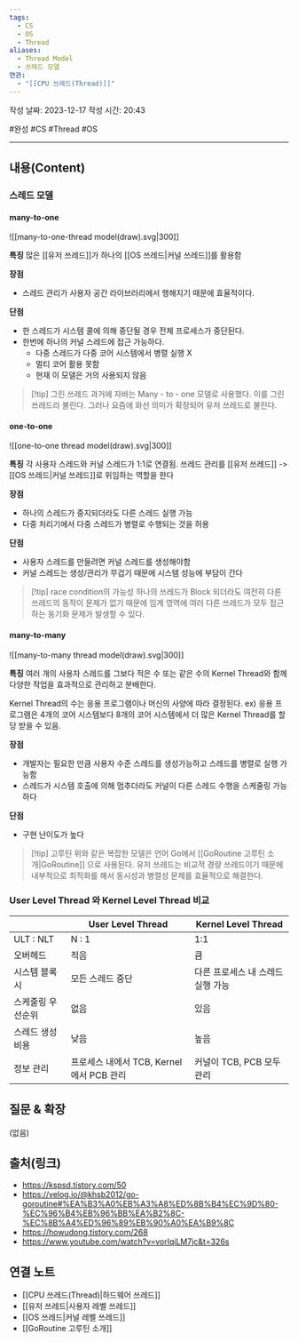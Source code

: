 ```yaml
---
tags:
  - CS
  - OS
  - Thread
aliases:
  - Thread Model
  - 쓰레드 모델
연관:
  - "[[CPU 쓰레드(Thread)]]"
---
```

작성 날짜: 2023-12-17
작성 시간: 20:43

#완성 #CS #Thread #OS 

----
## 내용(Content)
### 스레드 모델
#### many-to-one
![[many-to-one-thread model(draw).svg|300]]

**특징**
많은 [[유저 쓰레드]]가 하나의 [[OS 쓰레드|커널 쓰레드]]를 활용함

**장점**
- 스레드 관리가 사용자 공간 라이브러리에서 행해지기 때문에 효율적이다.

**단점**
- 한 스레드가 시스템 콜에 의해 중단될 경우 전체 프로세스가 중단된다.
- 한번에 하나의 커널 스레드에 접근 가능하다.
	- 다중 스레드가 다중 코어 시스템에서 병렬 실행 X
	- 멀티 코어 활용 못함
	- 현재 이 모델은 거의 사용되지 않음

>[!tip] 그린 쓰레드
>과거에 자바는 Many - to - one 모델로 사용했다. 이를 그린 쓰레드라 불린다. 그러나 요즘에 와선 의미가 확장되어 유저 쓰레드로 불린다.


#### one-to-one
![[one-to-one thread model(draw).svg|300]]

**특징**
각 사용자 스레드와 커널 스레드가 1:1로 연결됨. 쓰레드 관리를 [[유저 쓰레드]] -> [[OS 쓰레드|커널 쓰레드]]로 위임하는 역할을 한다

**장점**
- 하나의 스레드가 중지되더라도 다른 스레드 실행 가능
- 다중 처리기에서 다중 스레드가 병렬로 수행되는 것을 허용

**단점**
- 사용자 스레드를 만들려면 커널 스레드를 생성해야함
- 커널 스레드는 생성/관리가 무겁기 때문에 시스템 성능에 부담이 간다

>[!tip] race condition의 가능성
>하나의 쓰레드가 Block 되더라도 여전히 다른 쓰레드의 동작이 문제가 없기 때문에 임계 영역에 여러 다른 쓰레드가 모두 접근하는 동기화 문제가 발생할 수 있다.
#### many-to-many
![[many-to-many thread model(draw).svg|300]]

**특징**
여러 개의 사용자 스레드를 그보다 적은 수 또는 같은 수의 Kernel Thread와 함께 다양한 작업을 효과적으로 관리하고 분배한다. 

Kernel Thread의 수는 응용 프로그램이나 머신의 사양에 따라 결정된다.
ex) 응용 프로그램은 4개의 코어 시스템보다 8개의 코어 시스템에서 더 많은 Kernel Thread를 할당 받을 수 있음.

**장점**
- 개발자는 필요한 만큼 사용자 수준 스레드를 생성가능하고 스레드를 병렬로 실행 가능함
- 스레드가 시스템 호출에 의해 멈추더라도 커널이 다른 스레드 수행을 스케줄링 가능하다

**단점**
- 구현 난이도가 높다

>[!tip] 고루틴
>위와 같은 복잡한 모델은 언어 Go에서 [[GoRoutine 고루틴 소개|GoRoutine]] 으로 사용된다. 유저 쓰레드는 비교적 경량 쓰레드이기 때문에 내부적으로 최적화를 해서 동시성과 병렬성 문제를 효율적으로 해결한다. 

### User Level Thread 와 Kernel Level Thread 비교
|                   | User Level Thread                        | Kernel Level Thread               |
| ----------------- | ---------------------------------------- | --------------------------------- |
| ULT : NLT         | N : 1                                    | 1:1                               |
| 오버헤드          | 적음                                     | 큼                                |
| 시스템 블록시     | 모든 스레드 중단                         | 다른 프로세스 내 스레드 실행 가능 |
| 스케줄링 우선순위 | 없음                                     | 있음                              |
| 스레드 생성 비용  | 낮음                                     | 높음                              |
| 정보 관리         | 프로세스 내에서 TCB, Kernel에서 PCB 관리 | 커널이 TCB, PCB 모두 관리         |

## 질문 & 확장

(없음)

## 출처(링크)
- https://kspsd.tistory.com/50
- https://velog.io/@khsb2012/go-goroutine#%EA%B3%A0%EB%A3%A8%ED%8B%B4%EC%9D%80-%EC%96%B4%EB%96%BB%EA%B2%8C-%EC%8B%A4%ED%96%89%EB%90%A0%EA%B9%8C
- https://howudong.tistory.com/268
- https://www.youtube.com/watch?v=vorIqiLM7jc&t=326s
## 연결 노트
- [[CPU 쓰레드(Thread)|하드웨어 쓰레드]]
- [[유저 쓰레드|사용자 레벨 쓰레드]]
- [[OS 쓰레드|커널 레벨 쓰레드]]
- [[GoRoutine 고루틴 소개]]







